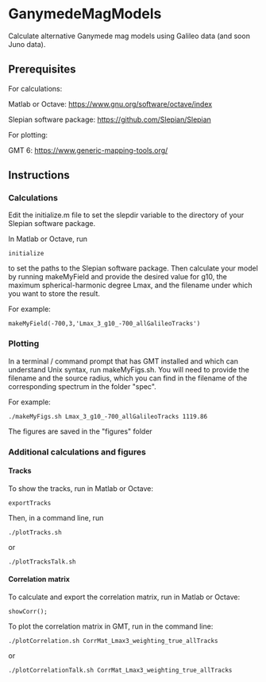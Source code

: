 # GanymedeMagModels

Calculate alternative Ganymede mag models using Galileo data (and soon Juno data).

## Prerequisites

For calculations:

Matlab or Octave: https://www.gnu.org/software/octave/index

Slepian software package: https://github.com/Slepian/Slepian

For plotting:

GMT 6: https://www.generic-mapping-tools.org/

## Instructions

### Calculations

Edit the initialize.m file to set the slepdir variable to the directory of your Slepian software package.

In Matlab or Octave, run

`initialize`

to set the paths to the Slepian software package. 
Then calculate your model by running makeMyField and provide the desired value for g10, 
the maximum spherical-harmonic degree Lmax, and the filename under which you want to store the result.

For example:

`makeMyField(-700,3,'Lmax_3_g10_-700_allGalileoTracks')`

### Plotting

In a terminal / command prompt that has GMT installed and which can understand Unix syntax, run makeMyFigs.sh. 
You will need to provide the filename and the source radius, which you can find in the filename of the corresponding spectrum 
in the folder "spec".

For example:

`./makeMyFigs.sh Lmax_3_g10_-700_allGalileoTracks 1119.86`

The figures are saved in the "figures" folder



### Additional calculations and figures

#### Tracks

To show the tracks, run in Matlab or Octave:

`exportTracks`

Then, in a command line, run

`./plotTracks.sh`

or

`./plotTracksTalk.sh`


#### Correlation matrix

To calculate and export the correlation matrix, run in Matlab or Octave:

`showCorr();`

To plot the correlation matrix in GMT, run in the command line:

`./plotCorrelation.sh CorrMat_Lmax3_weighting_true_allTracks`

or

`./plotCorrelationTalk.sh CorrMat_Lmax3_weighting_true_allTracks`
